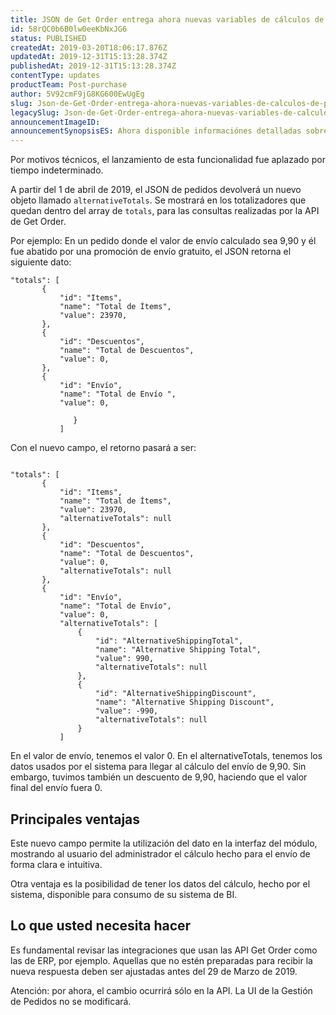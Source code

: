 ```yaml
---
title: JSON de Get Order entrega ahora nuevas variables de cálculos de pedido
id: 58rQC0b6B0lw0eeKbNxJG6
status: PUBLISHED
createdAt: 2019-03-20T18:06:17.876Z
updatedAt: 2019-12-31T15:13:28.374Z
publishedAt: 2019-12-31T15:13:28.374Z
contentType: updates
productTeam: Post-purchase
author: 5V92cmF9jG8KG600EwUgEg
slug: Json-de-Get-Order-entrega-ahora-nuevas-variables-de-calculos-de-pedido
legacySlug: Json-de-Get-Order-entrega-ahora-nuevas-variables-de-calculos-de-pedido
announcementImageID: 
announcementSynopsisES: Ahora disponible informaciónes detalladas sobre el cálculo del envio de lo pedido
---
```


<div class="alert alert-warning">
Por motivos técnicos, el lanzamiento de esta funcionalidad fue aplazado por tiempo indeterminado.
</div>

A partir del 1 de abril de 2019, el JSON de pedidos devolverá un nuevo objeto llamado `alternativeTotals`. Se mostrará en los totalizadores que quedan dentro del array de `totals`, para las consultas realizadas por la API de Get Order.

Por ejemplo:
En un pedido donde el valor de envío calculado sea 9,90 y él fue abatido por una promoción de envío gratuito, el JSON retorna el siguiente dato:

```
"totals": [
       {
           "id": "Items",
           "name": "Total de Ítems",
           "value": 23970,
       },
       {
           "id": "Descuentos",
           "name": "Total de Descuentos",
           "value": 0,
       },
       {
           "id": "Envío",
           "name": "Total de Envío ",
           "value": 0,

              }
           ]
```
Con el nuevo campo, el retorno pasará a ser:
```

"totals": [
       {
           "id": "Items",
           "name": "Total de Ítems",
           "value": 23970,
           "alternativeTotals": null
       },
       {
           "id": "Descuentos",
           "name": "Total de Descuentos",
           "value": 0,
           "alternativeTotals": null
       },
       {
           "id": "Envío",
           "name": "Total de Envío",
           "value": 0,
           "alternativeTotals": [
               {
                   "id": "AlternativeShippingTotal",
                   "name": "Alternative Shipping Total",
                   "value": 990,
                   "alternativeTotals": null
               },
               {
                   "id": "AlternativeShippingDiscount",
                   "name": "Alternative Shipping Discount",
                   "value": -990,
                   "alternativeTotals": null
               }
           ]
```
En el valor de envío, tenemos el valor 0. En el alternativeTotals, tenemos los datos usados por el sistema para llegar al cálculo del envío de 9,90. Sin embargo, tuvimos también un descuento de 9,90, haciendo que el valor final del envío fuera 0.

## Principales ventajas 
Este nuevo campo permite la utilización del dato en la interfaz del módulo, mostrando al usuario del administrador el cálculo hecho para el envío de forma clara e intuitiva.

Otra ventaja es la posibilidad de tener los datos del cálculo, hecho por el sistema, disponible para consumo de su sistema de BI.

## Lo que usted necesita hacer

Es fundamental revisar las integraciones que usan las API Get Order como las de ERP, por ejemplo. Aquellas que no estén preparadas para recibir la nueva respuesta deben ser ajustadas antes del 29 de Marzo de 2019. 

Atención: por ahora, el cambio ocurrirá sólo en la API. La UI de la Gestión de Pedidos no se modificará.
